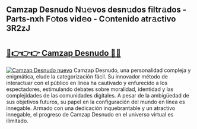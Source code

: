 ## Camzap Desnudo N𝚞𝚎vos desn𝚞dos filtr𝚊dos - Parts-nxh F𝚘tos vid𝚎o - C𝚘ntenido atr𝚊ctivo 3R2zJ

# <h2><a href="http://mb4qs5.tromn.icu/?c=Camzap+Desnudo">🔗👉👉👉 Camzap Desnudo 🔗🔗</a></h2>

[![Camzap Desnudo nuevo](https://i.imgur.com/pEAQMta.gif)](http://mb4qs5.tromn.icu/?c=Camzap+Desnudo)
Camzap Desnudo, una personalidad compleja y enigmática, elude la categorización fácil. Su innovador método de interactuar con el público en línea ha cautivado y enfurecido a los espectadores, estimulando debates sobre moralidad, identidad y las complejidades de las comunidades digitales. A pesar de la ambigüedad de sus objetivos futuros, su papel en la configuración del mundo en línea es innegable. Armado con una dedicación inquebrantable y un atractivo innegable, el progreso de Camzap Desnudo en el universo virtual es ilimitado.
